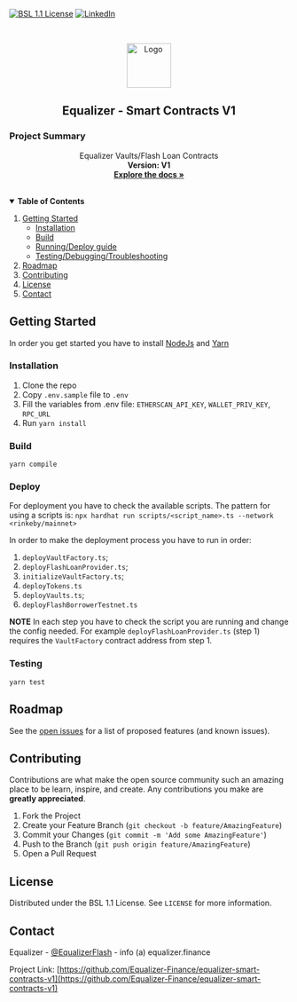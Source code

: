 <!-- PROJECT SHIELDS -->
<!--
*** I'm using markdown "reference style" links for readability.
*** Reference links are enclosed in brackets [ ] instead of parentheses ( ).
*** See the bottom of this document for the declaration of the reference variables
*** for contributors-url, forks-url, etc. This is an optional, concise syntax you may use.
*** https://www.markdownguide.org/basic-syntax/#reference-style-links
-->

[![BSL 1.1 License][license-shield]][license-url]
[![LinkedIn][linkedin-shield]][linkedin-url]
<!-- 
[![Contributors][contributors-shield]][contributors-url]
[![Forks][forks-shield]][forks-url]
[![Stargazers][stars-shield]][stars-url]
[![Issues][issues-shield]][issues-url]
-->

<!-- PROJECT LOGO -->
<br />
<p align="center">
  <a href="https://github.com/Equalizer-Finance">
    <img src="https://avatars.githubusercontent.com/u/81406956?s=200&v=4" alt="Logo" width="80" height="80">
  </a>

<h2 align="center">Equalizer - Smart Contracts V1</h2>

<!-- PROJECT Summary -->
### Project Summary
  <p align="center">
    Equalizer Vaults/Flash Loan Contracts
       <br />
    <strong>Version: V1</strong><br />
    <a href="https://docs.equalizer.finance/"><strong>Explore the docs »</strong></a>
    <br />
    <br />
<!--    <a href="https://github.com/Equalizer-Finance/README.md">View Demo</a>
    ·
    <a href="https://github.com/Equalizer-Finance/README.md">Report Bug</a>
    ·
    <a href="https://github.com/Equalizer-Finance/README.md">Request Feature</a>
    -->
  </p>
</p>



<!-- TABLE OF CONTENTS -->
<details open="open">
  <summary><strong>Table of Contents</strong></summary>
  <ol>
    <li>
      <a href="#getting-started">Getting Started</a>
      <ul>
        <li><a href="#installation">Installation</a></li>
        <li><a href="#build">Build</a></li>
        <li><a href="#deploy">Running/Deploy guide</a></li>
        <li><a href="#testing">Testing/Debugging/Troubleshooting</a></li>
      </ul>
    </li>
    <li><a href="#roadmap">Roadmap</a></li>
    <li><a href="#contributing">Contributing</a></li>
    <li><a href="#license">License</a></li>
    <li><a href="#contact">Contact</a></li>
  </ol>
</details>

<!-- GETTING STARTED -->
## Getting Started

In order you get started you have to install [NodeJs](https://nodejs.org/en/download/) and [Yarn](https://classic.yarnpkg.com/en/docs/install/#mac-stable)

### Installation

1. Clone the repo
2. Copy `.env.sample` file to `.env`
3. Fill the variables from .env file: `ETHERSCAN_API_KEY`, `WALLET_PRIV_KEY`, `RPC_URL`
4. Run `yarn install`

### Build
`yarn compile`

### Deploy
For deployment you have to check the available scripts. The pattern for using a scripts is:
```npx hardhat run scripts/<script_name>.ts --network <rinkeby/mainnet>```

In order to make the deployment process you have to run in order:
1. `deployVaultFactory.ts`;
2. `deployFlashLoanProvider.ts`;
3. `initializeVaultFactory.ts`;
4. `deployTokens.ts`
5. `deployVaults.ts`;
6. `deployFlashBorrowerTestnet.ts`

**NOTE**
In each step you have to check the script you are running and change the config needed. For example `deployFlashLoanProvider.ts` (step 1)
 requires the `VaultFactory` contract address from step 1.
### Testing
`yarn test`

<!-- ROADMAP -->
## Roadmap

See the [open issues](https://github.com/Equalizer-Finance/equalizer-smart-contracts-v1/issues) for a list of proposed features (and known issues).



<!-- CONTRIBUTING -->
## Contributing

Contributions are what make the open source community such an amazing place to be learn, inspire, and create. Any contributions you make are **greatly appreciated**.

1. Fork the Project
2. Create your Feature Branch (`git checkout -b feature/AmazingFeature`)
3. Commit your Changes (`git commit -m 'Add some AmazingFeature'`)
4. Push to the Branch (`git push origin feature/AmazingFeature`)
5. Open a Pull Request



<!-- LICENSE -->
## License

Distributed under the BSL 1.1 License. See `LICENSE` for more information.



<!-- CONTACT -->
## Contact

Equalizer - [@EqualizerFlash](https://twitter.com/EqualizerFlash) - info (a) equalizer.finance

Project Link: [https://github.com/Equalizer-Finance/equalizer-smart-contracts-v1](https://github.com/Equalizer-Finance/equalizer-smart-contracts-v1)
<!-- MARKDOWN LINKS & IMAGES -->
<!-- https://www.markdownguide.org/basic-syntax/#reference-style-links -->


[license-shield]: https://img.shields.io/badge/license-BSL%201.1-green?style=for-the-badge
[license-url]: https://github.com/Equalizer-Finance/equalizer-smart-contracts-v1/blob/main/LICENSE.txt
[linkedin-shield]: https://img.shields.io/badge/-LinkedIn-black.svg?style=for-the-badge&logo=linkedin&colorB=555
[linkedin-url]: https://www.linkedin.com/company/equalizerflash

[product-screenshot]: images/screenshot.png
<!--
[contributors-shield]:https://img.shields.io/badge/contributors-11-green??style=for-the-badge
[contributors-url]:   https://github.com/Equalizer-Finance/equalizer-architecture/graphs/contributors
[forks-shield]: https://img.shields.io/?style=for-the-badge
[forks-url]:  https://github.com/Equalizer-Finance/equalizer-architecture/network/members
[stars-shield]: https://img.shields.io/?style=for-the-badge
[stars-url]: https://github.com/Equalizer-Finance/equalizer-architecture/stargazers
[issues-shield]: https://img.shields.io/?style=for-the-badge
[issues-url]: https://github.com/Equalizer-Finance/equalizer-architecture/issues
-->

